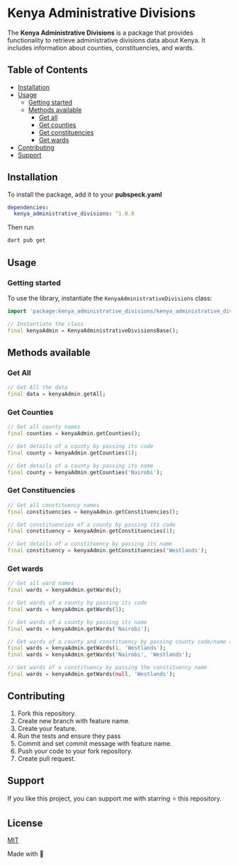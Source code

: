 # Kenya Administrative Divisions

The **Kenya Administrative Divisions** is a package that provides functionality to retrieve administrative divisions data about Kenya. It includes information about counties, constituencies, and wards.

## Table of Contents

- [Installation](#installation)
- [Usage](#usage)
  - [Getting started](#getting-started)
  - [Methods available](#methods-available)
    - [Get all](#get-all)
    - [Get counties](#get-counties)
    - [Get constituencies](#get-constituencies)
    - [Get wards](#get-wards)
- [Contributing](#contributing)
- [Support](#support)

## Installation

To install the package, add it to your **pubspeck.yaml**

```yaml
dependencies:
  kenya_administrative_divisions: ^1.0.0
```

Then run

```bash
dart pub get
```

## Usage

### Getting started

To use the library, instantiate the `KenyaAdministrativeDivisions` class:

```dart
import 'package:kenya_administrative_divisions/kenya_administrative_divisions.dart';

// Instantiate the class
final kenyaAdmin = KenyaAdministrativeDivisionsBase();
```

## Methods available

### Get All

```dart
// Get All the data
final data = kenyaAdmin.getAll;
```

### Get Counties

```dart
// Get all county names
final counties = kenyaAdmin.getCounties();

// Get details of a county by passing its code
final county = kenyaAdmin.getCounties(1);

// Get details of a county by passing its name
final county = kenyaAdmin.getCounties('Nairobi');
```

### Get Constituencies

```dart
// Get all constituency names
final constituencies = kenyaAdmin.getConstituencies();

// Get constituencies of a county by passing its code
final constituency = kenyaAdmin.getConstituencies(1);

// Get details of a constituency by passing its name
final constituency = kenyaAdmin.getConstituencies('Westlands');
```

### Get wards

```dart
// Get all ward names
final wards = kenyaAdmin.getWards();

// Get wards of a county by passing its code
final wards = kenyaAdmin.getWards(1);

// Get wards of a county by passing its name
final wards = kenyaAdmin.getWards('Nairobi');

// Get wards of a county and constituency by passing county code/name and constituency name
final wards = kenyaAdmin.getWards(1, 'Westlands');
final wards = kenyaAdmin.getWards('Nairobi', 'Westlands');

// Get wards of a constituency by passing the constituency name
final wards = kenyaAdmin.getWards(null, 'Westlands');

```

## Contributing

1. Fork this repository.
2. Create new branch with feature name.
3. Create your feature.
4. Run the tests and ensure they pass
5. Commit and set commit message with feature name.
6. Push your code to your fork repository.
7. Create pull request.

## Support

If you like this project, you can support me with starring ⭐ this repository.

## License

[MIT](LICENSE)

Made with 💜
